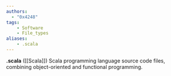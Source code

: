 ```yaml
---
authors:
  - "0x4248"
tags:
    - Software
    - File_types
aliases:
    - .scala
---
```

**.scala** ([[Scala]]) Scala programming language source code files, combining object-oriented and functional programming.
